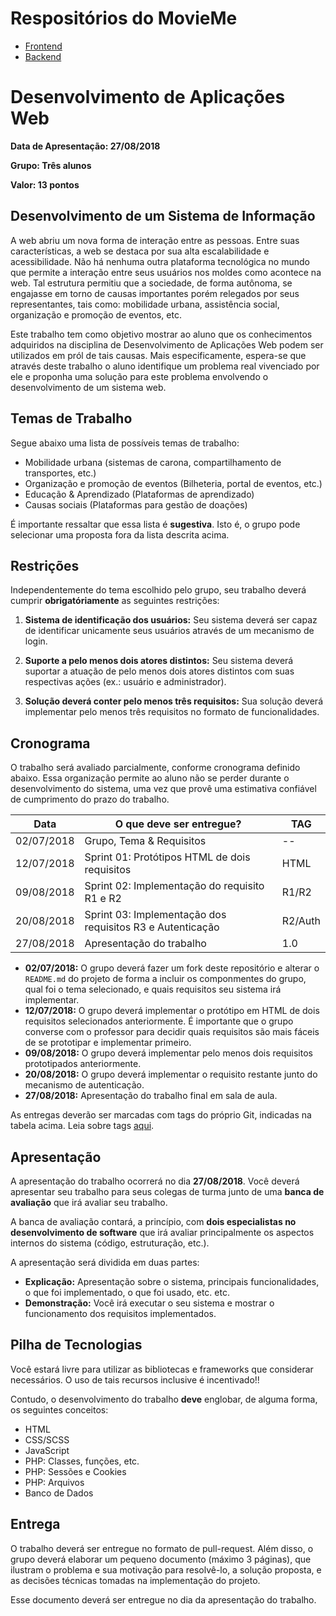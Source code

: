 # Respositórios do MovieMe 

* [Frontend](https://github.com/RitaRez/MovieMe-Frontend)
* [Backend](https://github.com/RitaRez/MovieMe-Backend)


# Desenvolvimento de Aplicações Web

**Data de Apresentação: 27/08/2018**

**Grupo: Três alunos**

**Valor: 13 pontos**

## Desenvolvimento de um Sistema de Informação

A web abriu um nova forma de interação entre as pessoas. Entre suas características, a web se destaca por sua alta escalabilidade e acessibilidade. Não há nenhuma outra plataforma tecnológica no mundo que permite a interação entre seus usuários nos moldes como acontece na web. Tal estrutura permitiu que a sociedade, de forma autônoma, se engajasse em torno de causas importantes porém relegados por seus representantes, tais como: mobilidade urbana, assistência social, organização e promoção de eventos, etc.

Este trabalho tem como objetivo mostrar ao aluno que os conhecimentos adquiridos na disciplina de Desenvolvimento de Aplicações Web podem ser utilizados em pról de tais causas. Mais especificamente, espera-se que através deste trabalho o aluno identifique um problema real vivenciado por ele e proponha uma solução para este problema envolvendo o desenvolvimento de um sistema web.

## Temas de Trabalho

Segue abaixo uma lista de possíveis temas de trabalho:

* Mobilidade urbana (sistemas de carona, compartilhamento de transportes, etc.)
* Organização e promoção de eventos (Bilheteria, portal de eventos, etc.)
* Educação & Aprendizado (Plataformas de aprendizado)
* Causas sociais (Plataformas para gestão de doações)

É importante ressaltar que essa lista é **sugestiva**. Isto é, o grupo pode selecionar uma proposta fora da lista descrita acima.

## Restrições

Independentemente do tema escolhido pelo grupo, seu trabalho deverá cumprir **obrigatóriamente** as seguintes restrições:

1. **Sistema de identificação dos usuários:** Seu sistema deverá ser capaz de identificar unicamente seus usuários através de um mecanismo de login.

2. **Suporte a pelo menos dois atores distintos:** Seu sistema deverá suportar a atuação de pelo menos dois atores distintos com suas respectivas ações (ex.: usuário e administrador).

3. **Solução deverá conter pelo menos três requisitos:** Sua solução deverá implementar pelo menos três requisitos no formato de funcionalidades.

## Cronograma

O trabalho será avaliado parcialmente, conforme cronograma definido abaixo. Essa organização permite ao aluno não se perder durante o desenvolvimento do sistema, uma vez que provê uma estimativa confiável de cumprimento do prazo do trabalho.

| Data       | O que deve ser entregue?                                  | TAG    |
|------------|-----------------------------------------------------------|--------|
| 02/07/2018 | Grupo, Tema & Requisitos                                  | --     |
| 12/07/2018 | Sprint 01: Protótipos HTML de dois requisitos             | HTML   |
| 09/08/2018 | Sprint 02: Implementação do requisito R1 e R2             | R1/R2  |
| 20/08/2018 | Sprint 03: Implementação dos requisitos R3 e Autenticação | R2/Auth|
| 27/08/2018 | Apresentação do trabalho                                  | 1.0    |

* **02/07/2018:** O grupo deverá fazer um fork deste repositório e alterar o `README.md` do projeto de forma a incluir os componmentes do grupo, qual foi o tema selecionado, e quais requisitos seu sistema irá implementar.
* **12/07/2018:** O grupo deverá implementar o protótipo em HTML de dois requisitos selecionados anteriormente. É importante que o grupo converse com o professor para decidir quais requisitos são mais fáceis de se prototipar e implementar primeiro.
* **09/08/2018:** O grupo deverá implementar pelo menos dois requisitos prototipados anteriormente.
* **20/08/2018:** O grupo deverá implementar o requisito restante junto do mecanismo de autenticação.
* **27/08/2018:** Apresentação do trabalho final em sala de aula.

As entregas deverão ser marcadas com tags do próprio Git, indicadas na tabela acima. Leia sobre tags [aqui](http://imasters.com.br/artigo/21127/software-livre/como-trabalhar-com-tags-no-git/?trace=1519021197&source=single).

## Apresentação

A apresentação do trabalho ocorrerá no dia **27/08/2018**. Você deverá apresentar seu trabalho para seus colegas de turma junto de uma **banca de avaliação** que irá avaliar seu trabalho.

A banca de avaliação contará, a princípio, com **dois especialistas no desenvolvimento de software** que irá avaliar principalmente os aspectos internos do sistema (código, estruturação, etc.).

A apresentação será dividida em duas partes:

* **Explicação:** Apresentação sobre o sistema, principais funcionalidades, o que foi implementado, o que foi usado, etc. etc.
* **Demonstração:** Você irá executar o seu sistema e mostrar o funcionamento dos requisitos implementados.

## Pilha de Tecnologias

Você estará livre para utilizar as bibliotecas e frameworks que considerar necessários. O uso de tais recursos inclusive é incentivado!!

Contudo, o desenvolvimento do trabalho **deve** englobar, de alguma forma, os seguintes conceitos:

* HTML
* CSS/SCSS
* JavaScript
* PHP: Classes, funções, etc.
* PHP: Sessões e Cookies
* PHP: Arquivos
* Banco de Dados

## Entrega

O trabalho deverá ser entregue no formato de pull-request. Além disso, o grupo deverá elaborar um pequeno documento (máximo 3 páginas), que ilustram o problema e sua motivação para resolvê-lo, a solução proposta, e as decisões técnicas tomadas na implementação do projeto.

Esse documento deverá ser entregue no dia da apresentação do trabalho.
